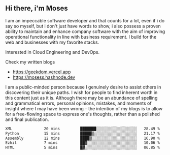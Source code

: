 ## Hi there, i'm Moses

I am an impeccable software developer and that counts for a lot, even if i do say so myself, but i don't just have words to show, i also possess a proven ability to maintain and enhance company software with the aim of improving operational functionality in line with business requirement. I build for the web and businesses with my favorite stacks.

Interested in Cloud Engineering and DevOps.

Check my written blogs
- https://geekdom.vercel.app
- https://mosess.hashnode.dev
  
I am a public-minded person because I genuinely desire to assist others in discovering their unique paths. I wish for people to find inherent worth in this content just as it is. Although there may be an abundance of spelling and grammatical errors, personal opinions, mistakes, and moments of insight where I may have been wrong – the intention of my blogs is to allow for a free-flowing space to express one's thoughts, rather than a polished and final publication.
<!--START_SECTION:waka-->

```txt
XML              20 mins         ███████░░░░░░░░░░░░░░░░░░   28.49 %
Python           15 mins         █████▒░░░░░░░░░░░░░░░░░░░   21.17 %
Assembly         12 mins         ████▒░░░░░░░░░░░░░░░░░░░░   16.90 %
Ezhil            7 mins          ██▓░░░░░░░░░░░░░░░░░░░░░░   10.06 %
HTML             5 mins          █▓░░░░░░░░░░░░░░░░░░░░░░░   06.85 %
```

<!--END_SECTION:waka-->
